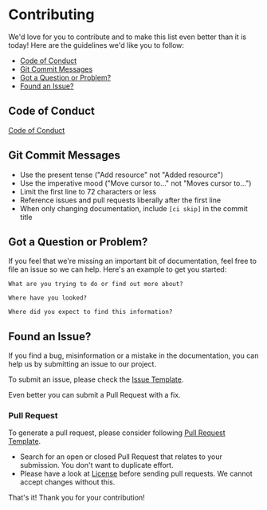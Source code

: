 # Contributing
We'd love for you to contribute and to make this list even better than it is today!
Here are the guidelines we'd like you to follow:

 - [Code of Conduct](#coc)
 - [Git Commit Messages](#commit)
 - [Got a Question or Problem?](#question)
 - [Found an Issue?](#issue)

## <a name="coc"></a> Code of Conduct
[Code of Conduct](https://github.com/SnehPandya18/Learning-Machine-Learning/CODE_OF_CONDUCT.md)

## <a name="commit"></a> Git Commit Messages

* Use the present tense ("Add resource" not "Added resource")
* Use the imperative mood ("Move cursor to..." not "Moves cursor to...")
* Limit the first line to 72 characters or less
* Reference issues and pull requests liberally after the first line
* When only changing documentation, include `[ci skip]` in the commit title

## <a name="question"></a> Got a Question or Problem?

If you feel that we're missing an important bit of documentation, feel free to
file an issue so we can help. Here's an example to get you started:

```
What are you trying to do or find out more about?

Where have you looked?

Where did you expect to find this information?
```

## <a name="issue"></a> Found an Issue?
If you find a bug, misinformation or a mistake in the documentation, you can help us by
submitting an issue to our project.

To submit an issue, please check the [Issue Template](https://github.com/SnehPandya18/Learning-Machine-Learning/ISSUE_TEMPLATE.md).

Even better you can submit a Pull Request with a fix.

### Pull Request
To generate a pull request, please consider following [Pull Request Template](https://github.com/SnehPandya18/Learning-Machine-Learning/PULL_REQUEST_TEMPLATE.md).

* Search for an open or closed Pull Request that relates to your submission. You don't want to duplicate effort.
* Please have a look at [License](https://github.com/SnehPandya18/Learning-Machine-Learning/LICENSE.md) before sending pull requests. We cannot accept changes without this.

That's it! Thank you for your contribution!
